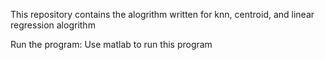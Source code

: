 This repository contains the alogrithm written for knn, centroid, and linear regression alogrithm

Run the program:
Use matlab to run this program